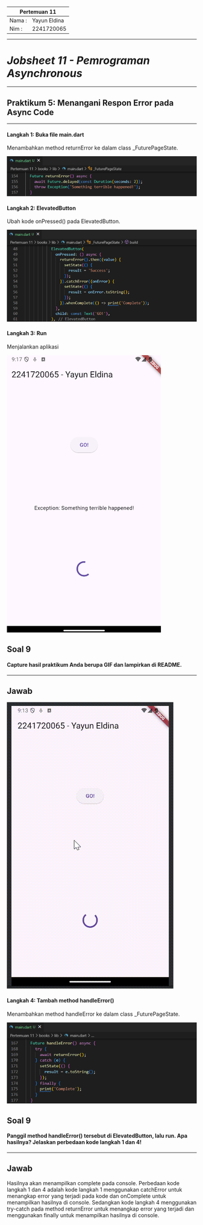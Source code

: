 <table>
    <thead>
        <th style="text-align: center;" colspan="2">Pertemuan 11</th>
    </thead>
    <tbody>
        <tr>
            <td>Nama :</td>
            <td>Yayun Eldina</td>
        </tr>
        <tr>
            <td>Nim :</td>
            <td>2241720065</td>
        </tr>
    </tbody>
</table>

**********
# *Jobsheet 11 - Pemrograman Asynchronous*
***********

## **Praktikum 5: Menangani Respon Error pada Async Code**

-----

#### **Langkah 1: Buka file main.dart**
Menambahkan method returnError ke dalam class _FuturePageState.

<img src="img/p5.1.png">

#### **Langkah 2: ElevatedButton**
Ubah kode onPressed() pada ElevatedButton.

<img src="img/p5.2.png">

#### **Langkah 3: Run**
Menjalankan aplikasi

<img src="img/p5.3.png">

## **Soal 9**
#### Capture hasil praktikum Anda berupa GIF dan lampirkan di README.
-----

## **Jawab**

<img src="img/p5.hasil.gif">

#### **Langkah 4: Tambah method handleError()**
Menambahkan method handleError ke dalam class _FuturePageState.

<img src="img/p5.4.png">

## **Soal 9**
#### Panggil method handleError() tersebut di ElevatedButton, lalu run. Apa hasilnya? Jelaskan perbedaan kode langkah 1 dan 4!
-----

## **Jawab**
Hasilnya akan menampilkan complete pada console. Perbedaan kode langkah 1 dan 4 adalah kode langkah 1 menggunakan catchError untuk menangkap error yang terjadi pada kode dan onComplete untuk menampilkan hasilnya di console. Sedangkan kode langkah 4 menggunakan try-catch pada method returnError untuk menangkap error yang terjadi dan menggunakan finally untuk menampilkan hasilnya di console.




